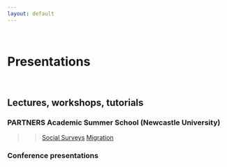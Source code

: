 ```yaml
---
layout: default
---
```


<br>

# Presentations

<br>

## Lectures, workshops, tutorials 

### PARTNERS Academic Summer School (Newcastle University)

>> [Social Surveys](https://cgmoreh.github.io/webslides/PASS2022/SocialSurveys/2022-SocialSurveys)
>> [Migration](https://cgmoreh.github.io/webslides/PASS2022/Migration/2022-Migration)


### Conference presentations